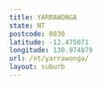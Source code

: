 ```yaml
---
title: YARRAWONGA
state: NT
postcode: 0830
latitude: -12.475071
longitude: 130.974879
url: /nt/yarrawonga/
layout: suburb
---
```

